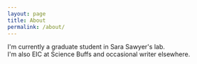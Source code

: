 ```yaml
---
layout: page
title: About
permalink: /about/
---
```


I'm currently a graduate student in Sara Sawyer's lab. <br>
I'm also EIC at Science Buffs and occasional writer elsewhere. 
